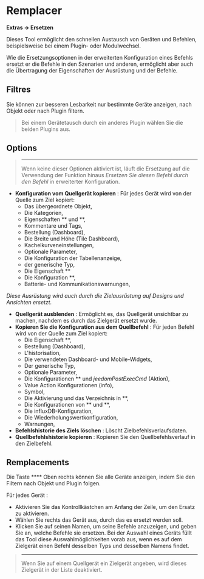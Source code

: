  # Remplacer
**Extras → Ersetzen**

Dieses Tool ermöglicht den schnellen Austausch von Geräten und Befehlen, beispielsweise bei einem Plugin- oder Modulwechsel.

Wie die Ersetzungsoptionen in der erweiterten Konfiguration eines Befehls ersetzt er die Befehle in den Szenarien und anderen, ermöglicht aber auch die Übertragung der Eigenschaften der Ausrüstung und der Befehle.

## Filtres

Sie können zur besseren Lesbarkeit nur bestimmte Geräte anzeigen, nach Objekt oder nach Plugin filtern.

> Bei einem Gerätetausch durch ein anderes Plugin wählen Sie die beiden Plugins aus.

## Options

> ****
>
> Wenn keine dieser Optionen aktiviert ist, läuft die Ersetzung auf die Verwendung der Funktion hinaus *Ersetzen Sie diesen Befehl durch den Befehl* in erweiterter Konfiguration.

- **Konfiguration vom Quellgerät kopieren** :
Für jedes Gerät wird von der Quelle zum Ziel kopiert:
	* Das übergeordnete Objekt,
	* Die Kategorien,
	* Eigenschaften ** und **,
	* Kommentare und Tags,
	* Bestellung (Dashboard),
	* Die Breite und Höhe (Tile Dashboard),
	* Kachelkurveneinstellungen,
	* Optionale Parameter,
	* Die Konfiguration der Tabellenanzeige,
	* der generische Typ,
	* Die Eigenschaft **
	* Die Konfiguration **,
	* Batterie- und Kommunikationswarnungen,


*Diese Ausrüstung wird auch durch die Zielausrüstung auf Designs und Ansichten ersetzt.*

- **Quellgerät ausblenden** : Ermöglicht es, das Quellgerät unsichtbar zu machen, nachdem es durch das Zielgerät ersetzt wurde.
- **Kopieren Sie die Konfiguration aus dem Quellbefehl** :
Für jeden Befehl wird von der Quelle zum Ziel kopiert:
	* Die Eigenschaft **,
	* Bestellung (Dashboard),
	* L'historisation,
	* Die verwendeten Dashboard- und Mobile-Widgets,
	* Der generische Typ,
	* Optionale Parameter,
	* Die Konfigurationen ** und *jeedomPostExecCmd* (Aktion),
	* Value Action Konfigurationen (info),
	* Symbol,
	* Die Aktivierung und das Verzeichnis in **,
	* Die Konfigurationen von ** und **,
	* Die influxDB-Konfiguration,
	* Die Wiederholungswertkonfiguration,
	* Warnungen,
- **Befehlshistorie des Ziels löschen** : Löscht Zielbefehlsverlaufsdaten.
- **Quellbefehlshistorie kopieren** : Kopieren Sie den Quellbefehlsverlauf in den Zielbefehl.



## Remplacements

Die Taste **** Oben rechts können Sie alle Geräte anzeigen, indem Sie den Filtern nach Objekt und Plugin folgen.

Für jedes Gerät :

- Aktivieren Sie das Kontrollkästchen am Anfang der Zeile, um den Ersatz zu aktivieren.
- Wählen Sie rechts das Gerät aus, durch das es ersetzt werden soll.
- Klicken Sie auf seinen Namen, um seine Befehle anzuzeigen, und geben Sie an, welche Befehle sie ersetzen. Bei der Auswahl eines Geräts füllt das Tool diese Auswahlmöglichkeiten vorab aus, wenn es auf dem Zielgerät einen Befehl desselben Typs und desselben Namens findet.


> ****
>
> Wenn Sie auf einem Quellgerät ein Zielgerät angeben, wird dieses Zielgerät in der Liste deaktiviert.
